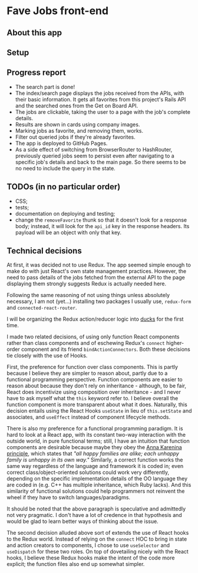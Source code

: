 # Fave Jobs front-end

## About this app

## Setup

## Progress report

- The search part is done!
- The index/search page displays the jobs received from the APIs, with their basic information. It gets all favorites from this project's Rails API and the searched ones from the Get on Board API.
- The jobs are clickable, taking the user to a page with the job's complete details.
- Results are shown in cards using company images.
- Marking jobs as favorite, and removing them, works.
- Filter out queried jobs if they're already favorites.
- The app is deployed to GitHub Pages.
- As a side effect of switching from BrowserRouter to HashRouter, previously queried jobs seem to persist even after navigating to a specific job's details and back to the main page. So there seems to be no need to include the query in the state.

## TODOs (in no particular order)

- CSS;
- tests;
- documentation on deploying and testing;
- change the `removeFavorite` thunk so that it doesn't look for a response body; instead, it will look for the `api_id` key in the response headers. Its payload will be an object with only that key.

## Technical decisions

At first, it was decided not to use Redux. The app seemed simple enough to make do with just React's own state management practices. However, the need to pass details of the jobs fetched from the external API to the page displaying them strongly suggests Redux is actually needed here.

Following the same reasoning of not using things unless absolutely necessary, I am not (yet...) installing two packages I usually use, `redux-form` and `connected-react-router`.

I will be organizing the Redux action/reducer logic into [ducks](https://github.com/erikras/ducks-modular-redux) for the first time.

I made two related decisions, of using only function React components rather than class components and of eschewing Redux's `connect` higher-order component and its friend `bindActionConnectors`. Both these decisions tie closely with the use of Hooks.

First, the preference for function over class components. This is partly because I believe they are simpler to reason about, partly due to a functional programming perspective. Function components are easier to reason about because they don't rely on inheritance - although, to be fair, React does incentivize using composition over inheritance - and I never have to ask myself what the `this` keyword refer to. I believe overall the function component is more transparent about what it does. Naturally, this decision entails using the React Hooks `useState` in lieu of `this.setState` and associates, and `useEffect` instead of component lifecycle methods.

There is also my preference for a functional programming paradigm. It is hard to look at a React app, with its constant two-way interaction with the outside world, in pure functional terms; still, I have an intuition that function components are desirable because maybe they obey the [Anna Karenina principle](https://en.wikipedia.org/wiki/Anna_Karenina_principle), which states that _"all happy families are alike; each unhappy family is unhappy in its own way."_ Similarly, a correct function works the same way regardless of the language and framework it is coded in; even correct class/object-oriented solutions could work very differently, depending on the specific implementation details of the OO language they are coded in (e.g. C++ has multiple inheritance, which Ruby lacks). And this similarity of functional solutions could help programmers not reinvent the wheel if they have to switch languages/paradigms.

It should be noted that the above paragraph is speculative and admittedly not very pragmatic. I don't have a lot of credence in that hypothesis and would be glad to learn better ways of thinking about the issue.

The second decision alluded above sort of extends the use of React hooks to the Redux world. Instead of relying on the `connect` HOC to bring in state and action creators to components, I chose to use `useSelector` and `useDispatch` for these two roles. On top of dovetailing nicely with the React hooks, I believe these Redux hooks make the intent of the code more explicit; the function files also end up somewhat simpler.
